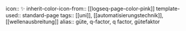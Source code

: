 icon:: ✨
inherit-color-icon-from:: [[logseq-page-color-pink]] 
template-used:: standard-page
tags:: [[uni]], [[automatisierungstechnik]], [[wellenausbreitung]] 
alias:: güte, q-factor, q factor, gütefaktor
